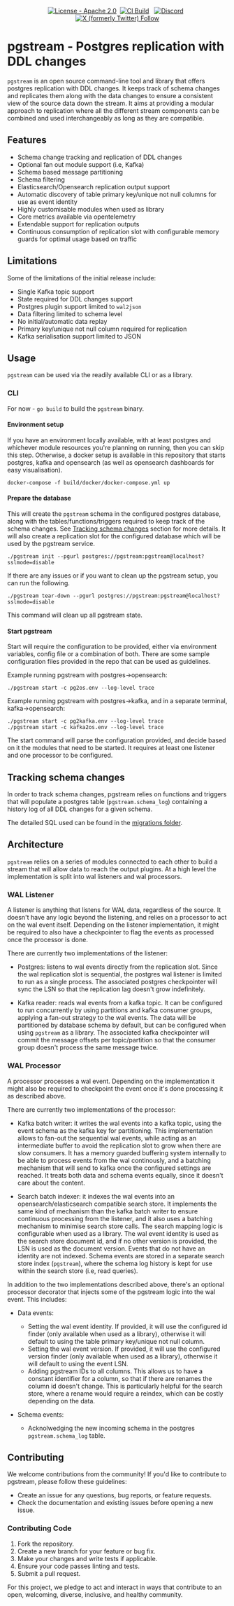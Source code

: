 <p align="center">
  <a href="https://github.com/xataio/pgstream/blob/main/LICENSE"><img src="https://img.shields.io/badge/License-Apache_2.0-green" alt="License - Apache 2.0"></a>&nbsp;
  <a href="https://github.com/xataio/pgstream/actions?query=branch%3Amain"><img src="https://github.com/xataio/pgstream/actions/workflows/build.yml/badge.svg" alt="CI Build"></a> &nbsp;
  <a href="https://xata.io/discord"><img src="https://img.shields.io/discord/996791218879086662?label=Discord" alt="Discord"></a> &nbsp;
  <a href="https://twitter.com/xata"><img src="https://img.shields.io/twitter/follow/xata?style=flat" alt="X (formerly Twitter) Follow" /> </a>
</p>

# pgstream - Postgres replication with DDL changes

`pgstream` is an open source command-line tool and library that offers postgres replication with DDL changes. It keeps track of schema changes and replicates them along with the data changes to ensure a consistent view of the source data down the stream. It aims at providing a modular approach to replication where all the different stream components can be combined and used interchangeably as long as they are compatible.

## Features

- Schema change tracking and replication of DDL changes
- Optional fan out module support (i.e, Kafka)
- Schema based message partitioning
- Schema filtering
- Elasticsearch/Opensearch replication output support
- Automatic discovery of table primary key/unique not null columns for use as event identity
- Highly customisable modules when used as library
- Core metrics available via opentelemetry
- Extendable support for replication outputs
- Continuous consumption of replication slot with configurable memory guards for optimal usage based on traffic

## Limitations

Some of the limitations of the initial release include:

- Single Kafka topic support
- State required for DDL changes support
- Postgres plugin support limited to `wal2json`
- Data filtering limited to schema level
- No initial/automatic data replay
- Primary key/unique not null column required for replication
- Kafka serialisation support limited to JSON


## Usage

`pgstream` can be used via the readily available CLI or as a library.

### CLI

For now - `go build` to build the `pgstream` binary.

#### Environment setup

If you have an environment locally available, with at least postgres and whichever module resources you're planning on running, then you can skip this step. Otherwise, a docker setup is available in this repository that starts postgres, kafka and opensearch (as well as opensearch dashboards for easy visualisation).

```
docker-compose -f build/docker/docker-compose.yml up
```

#### Prepare the database

This will create the `pgstream` schema in the configured postgres database, along with the tables/functions/triggers required to keep track of the schema changes. See [Tracking schema changes](#tracking-schema-changes) section for more details. It will also create a replication slot for the configured database which will be used by the pgstream service.

```
./pgstream init --pgurl postgres://pgstream:pgstream@localhost?sslmode=disable
```

If there are any issues or if you want to clean up the pgstream setup, you can run the following.

```
./pgstream tear-down --pgurl postgres://pgstream:pgstream@localhost?sslmode=disable
```

This command will clean up all pgstream state.

#### Start pgstream

Start will require the configuration to be provided, either via environment variables, config file or a combination of both. There are some sample configuration files provided in the repo that can be used as guidelines.

Example running pgstream with postgres->opensearch:
```
./pgstream start -c pg2os.env --log-level trace
```

Example running pgstream with postgres->kafka, and in a separate terminal, kafka->opensearch:
```
./pgstream start -c pg2kafka.env --log-level trace
./pgstream start -c kafka2os.env --log-level trace
```

The start command will parse the configuration provided, and decide based on it the modules that need to be started. It requires at least one listener and one processor to be configured.

## Tracking schema changes

In order to track schema changes, pgstream relies on functions and triggers that will populate a postgres table (`pgstream.schema_log`) containing a history log of all DDL changes for a given schema.

The detailed SQL used can be found in the [migrations folder](https://github.com/xataio/pgstream/tree/main/migrations/postgres).


## Architecture

`pgstream` relies on a series of modules connected to each other to build a stream that will allow data to reach the output plugins. At a high level the implementation is split into wal listeners and wal processors.

### WAL Listener

A listener is anything that listens for WAL data, regardless of the source. It doesn't have any logic beyond the listening, and relies on a processor to act on the wal event itself. Depending on the listener implementation, it might be required to also have a checkpointer to flag the events as processed once the processor is done.

There are currently two implementations of the listener:

- Postgres: listens to wal events directly from the replication slot. Since the wal replication slot is sequential, the postgres wal listener is limited to run as a single process. The associated postgres checkpointer will sync the LSN so that the replication lag doesn't grow indefinitely.

- Kafka reader: reads wal events from a kafka topic. It can be configured to run concurrently by using partitions and kafka consumer groups, applying a fan-out strategy to the wal events. The data will be partitioned by database schema by default, but can be configured when using `pgstream` as a library. The associated kafka checkpointer will commit the message offsets per topic/partition so that the consumer group doesn't process the same message twice.


### WAL Processor

A processor processes a wal event. Depending on the implementation it might also be required to checkpoint the event once it's done processing it as described above.

There are currently two implementations of the processor:

- Kafka batch writer: it writes the wal events into a kafka topic, using the event schema as the kafka key for partitioning. This implementation allows to fan-out the sequential wal events, while acting as an intermediate buffer to avoid the replication slot to grow when there are slow consumers. It has a memory guarded buffering system internally to be able to process events from the wal continously, and a batching mechanism that will send to kafka once the configured settings are reached. It treats both data and schema events equally, since it doesn't care about the content.

- Search batch indexer: it indexes the wal events into an opensearch/elasticsearch compatible search store. It implements the same kind of mechanism than the kafka batch writer to ensure continuous processing from the listener, and it also uses a batching mechanism to minimise search store calls. The search mapping logic is configurable when used as a library. The wal event identity is used as the search store document id, and if no other version is provided, the LSN is used as the document version. Events that do not have an identity are not indexed. Schema events are stored in a separate search store index (`pgstream`), where the schema log history is kept for use within the search store (i.e, read queries).


In addition to the two implementations described above, there's an optional processor decorator that injects some of the pgstream logic into the wal event. This includes:

- Data events:
	- Setting the wal event identity. If provided, it will use the configured id finder (only available when used as a library), otherwise it will default to using the table primary key/unique not null column.
	- Setting the wal event version. If provided, it will use the configured version finder (only available when used as a library), otherwise it will default to using the event LSN.
	- Adding pgstream IDs to all columns. This allows us to have a constant identifier for a column, so that if there are renames the column id doesn't change. This is particularly helpful for the search store, where a rename would require a reindex, which can be costly depending on the data.

- Schema events:
	- 	Acknolwedging the new incoming schema in the postgres `pgstream.schema_log` table.

## Contributing

We welcome contributions from the community! If you'd like to contribute to pgstream, please follow these guidelines:
- Create an issue for any questions, bug reports, or feature requests.
- Check the documentation and existing issues before opening a new issue.

### Contributing Code
1. Fork the repository.
2. Create a new branch for your feature or bug fix.
3. Make your changes and write tests if applicable.
4. Ensure your code passes linting and tests.
5. Submit a pull request.

For this project, we pledge to act and interact in ways that contribute to an open, welcoming, diverse, inclusive, and healthy community.
